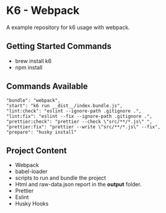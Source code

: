 # K6 - Webpack
A example repository for k6 usage with webpack.

## __Getting Started Commands__

- brew install k6
- npm install

## __Commands Available__
  
    "bundle": "webpack",
    "start": "k6 run __dist__/index.bundle.js",
    "lint:check": "eslint --ignore-path .gitignore .",
    "lint:fix": "eslint --fix --ignore-path .gitignore .",
    "prettier:check": "prettier --check \"src/**/*.js\" ",
    "prettier:fix": "prettier --write \"src/**/*.js\" --fix",
    "prepare": "husky install"
  

## __Project Content__ 
 - Webpack
 - babel-loader
 - scripts to run and bundle the project
 - Html  and raw-data.json report in the __output__ folder.
 - Prettier
 - Eslint
 - Husky Hooks


